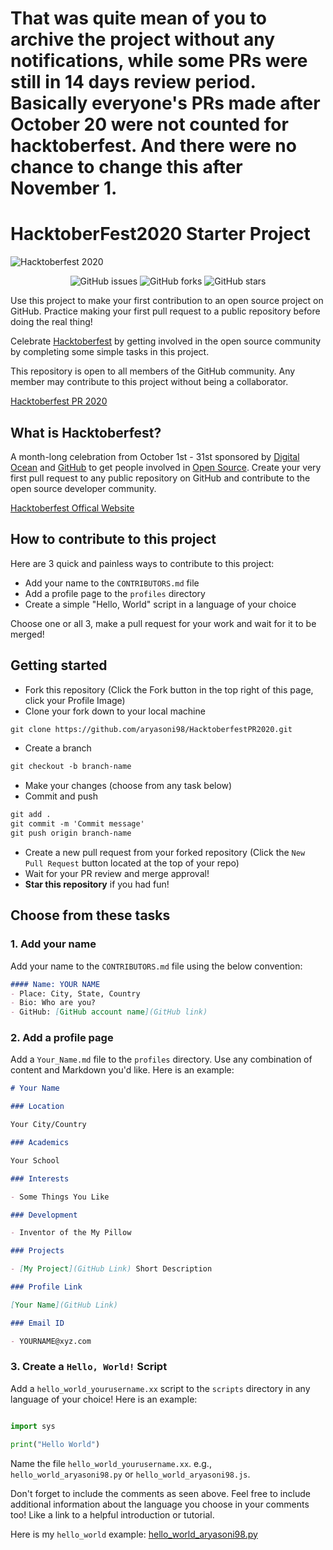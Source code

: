 # That was quite mean of you to archive the project without any notifications, while some PRs were still in 14 days review period. Basically everyone's PRs made after October 20 were not counted for hacktoberfest. And there were no chance to change this after November 1. 

# HacktoberFest2020 Starter Project 

![Hacktoberfest 2020](hacktoberfest2020.png)

<p align="center">
   <img alt="GitHub issues" src="https://img.shields.io/github/issues/aryasoni98/HacktoberfestPR2020"></a>
   <img alt="GitHub forks" src="https://img.shields.io/github/forks/aryasoni98/HacktoberfestPR2020"></a>
   <img alt="GitHub stars" src="https://img.shields.io/github/stars/aryasoni98/HacktoberfestPR2020"></a>
</p>


Use this project to make your first contribution to an open source project on GitHub. Practice making your first pull request to a public repository before doing the real thing!

Celebrate [Hacktoberfest](https://hacktoberfest.digitalocean.com/) by getting involved in the open source community by completing some simple tasks in this project.

This repository is open to all members of the GitHub community. Any member may contribute to this project without being a collaborator.

[Hacktoberfest PR 2020](https://github.com/aryasoni98/HacktoberfestPR2020)

## What is Hacktoberfest?
A month-long celebration from October 1st - 31st sponsored by [Digital Ocean](https://hacktoberfest.digitalocean.com) and [GitHub](https://github.com/blog/2433-celebrate-open-source-this-october-with-hacktoberfest) to get people involved in [Open Source](https://github.com/open-source). Create your very first pull request to any public repository on GitHub and contribute to the open source developer community.

[Hacktoberfest Offical Website](https://hacktoberfest.digitalocean.com/)

## How to contribute to this project
Here are 3 quick and painless ways to contribute to this project:

* Add your name to the `CONTRIBUTORS.md` file
* Add a profile page to the `profiles` directory
* Create a simple "Hello, World" script in a language of your choice

Choose one or all 3, make a pull request for your work and wait for it to be merged!

## Getting started
* Fork this repository (Click the Fork button in the top right of this page, click your Profile Image)
* Clone your fork down to your local machine

```markdown
git clone https://github.com/aryasoni98/HacktoberfestPR2020.git
```

* Create a branch

```markdown
git checkout -b branch-name
```

* Make your changes (choose from any task below)
* Commit and push

```markdown
git add .
git commit -m 'Commit message'
git push origin branch-name
```

* Create a new pull request from your forked repository (Click the `New Pull Request` button located at the top of your repo)
* Wait for your PR review and merge approval!
* __Star this repository__ if you had fun!

## Choose from these tasks
### 1. Add your name
Add your name to the `CONTRIBUTORS.md` file using the below convention:

```markdown
#### Name: YOUR NAME
- Place: City, State, Country
- Bio: Who are you?
- GitHub: [GitHub account name](GitHub link)
```

### 2. Add a profile page
Add a `Your_Name.md` file to the `profiles` directory. Use any combination of content and Markdown you'd like. Here is an example:

```markdown
# Your Name

### Location

Your City/Country

### Academics

Your School

### Interests

- Some Things You Like

### Development

- Inventor of the My Pillow

### Projects

- [My Project](GitHub Link) Short Description

### Profile Link

[Your Name](GitHub Link)

### Email ID

- YOURNAME@xyz.com

```

### 3. Create a `Hello, World!` Script
Add a `hello_world_yourusername.xx` script to the `scripts` directory in any language of your choice! Here is an example:

```Python

import sys

print("Hello World")
```

Name the file `hello_world_yourusername.xx`. e.g., `hello_world_aryasoni98.py` or `hello_world_aryasoni98.js`.

Don't forget to include the comments as seen above. Feel free to include additional information about the language you choose in your comments too! Like a link to a helpful introduction or tutorial. 

Here is my `hello_world` example: [hello_world_aryasoni98.py](https://github.com/aryasoni98/HacktoberfestPR2020/blob/master/scripts/hello_world_aryasoni98.py)
